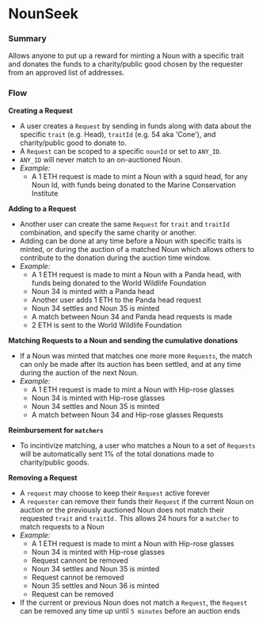 # NounSeek
### Summary
Allows anyone to put up a reward for minting a Noun with a specific trait and donates the funds to a charity/public good chosen by the requester from an approved list of addresses.
### Flow
**Creating a Request**
-  A user creates a `Request` by sending in funds along with data about the specific `trait` (e.g. Head), `traitId` (e.g. 54 aka 'Cone'), and charity/public good to donate to.
- A `Request` can be scoped to a specific `nounId` or set to `ANY_ID`.
- `ANY_ID` will never match to an on-auctioned Noun.
 - *Example:*
   - A 1 ETH request is made to mint a Noun with a squid head, for any Noun Id, with funds being donated to the Marine Conservation Institute

**Adding to a Request**
- Another user can create the same `Request` for `trait` and `traitId` combination, and specify the same charity or another.
- Adding can be done at any time before a Noun with specific traits is minted, or during the auction of a matched Noun which allows others to contribute to the donation during the auction time window.
 - *Example:*
   - A 1 ETH request is made to mint a Noun with a Panda head, with funds being donated to the World Wildlife Foundation
   - Noun 34 is minted with a Panda head
   - Another user adds 1 ETH to the Panda head request
   - Noun 34 settles and Noun 35 is minted
   - A match between Noun 34 and Panda head requests is made
   - 2 ETH is sent to the World Wildlife Foundation

**Matching Requests to a Noun and sending the cumulative donations**
- If a Noun was minted that matches one more more `Requests`, the match can only be made after its auction has been settled, and at any time during the auction of the next Noun.
 - *Example:*
   - A 1 ETH request is made to mint a Noun with Hip-rose glasses
   - Noun 34 is minted with Hip-rose glasses
   - Noun 34 settles and Noun 35 is minted
   - A match between Noun 34 and Hip-rose glasses Requests

**Reimbursement for `matchers`**
- To incintivize matching, a user who matches a Noun to a set of `Requests` will be automatically sent 1% of the total donations made to charity/public goods.

**Removing a Request**
- A `request` may choose to keep their `Request` active forever
- A `requester` can remove their funds their `Request` if the current Noun on auction or the previously auctioned Noun does not match their requested `trait` and `traitId.` This allows 24 hours for a `matcher` to match requests to a Noun
 - *Example:*
   - A 1 ETH request is made to mint a Noun with Hip-rose glasses
   - Noun 34 is minted with Hip-rose glasses
   - Request cannont be removed
   - Noun 34 settles and Noun 35 is minted
   - Request cannot be removed
   - Noun 35 settles and Noun 36 is minted
   - Request can be removed
- If the current or previous Noun does not match a `Request`, the `Request` can be removed any time up until `5 minutes` before an auction ends